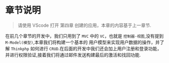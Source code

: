 # 章节说明

>请使用 VScode 打开 第四章 创建的应用，本章的内容基于上一章节.

在前几个章节的开发中，我们只用到了 `MVC` 中的 `VC`，也就是 `控制器-视图`,没有提到 `M-Model(模型)`,本章我们将构建一个基本的 用户模型来实现用户数据的操作，并了解 `Thinkphp` 如何进行 `CRUD`.在后面的开发中我们还会加上用户注册和登录功能，并进行权限验证,接着我们将通过邮件发送构建最后的激活和找回功能.